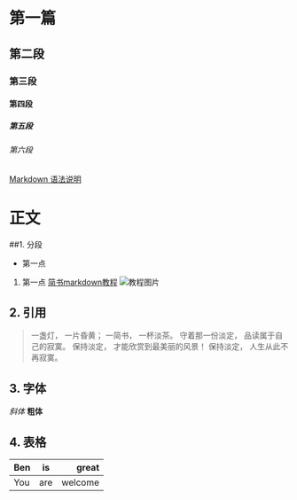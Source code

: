 # 第一篇
## 第二段
### 第三段
#### 第四段
##### 第五段
###### 第六段
[Markdown 语法说明](http://wowubuntu.com/markdown/)
# 正文
##1. 分段
- 第一点


1. 第一点 
[简书markdown教程](http://www.jianshu.com/p/q81RER)
![教程图片](http://upload-images.jianshu.io/upload_images/413849-83dfe57740de8b9b.png?imageMogr2/auto-orient/strip%7CimageView2/2/w/1240)

## 2. 引用
> 一盏灯， 一片昏黄； 一简书， 一杯淡茶。 守着那一份淡定， 品读属于自己的寂寞。 保持淡定， 才能欣赏到最美丽的风景！ 保持淡定， 人生从此不再寂寞。

## 3. 字体
*斜体*
**粗体**

## 4. 表格
| Ben | is | great |
|:----|:-----:|------:|
|You| are |welcome|

